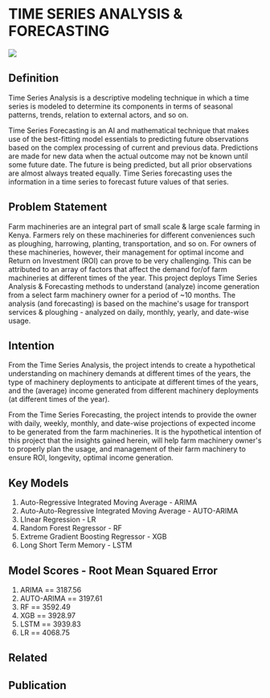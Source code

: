 # TIME SERIES ANALYSIS & FORECASTING
<img src='https://lh3.googleusercontent.com/O8eMhAKwmjlpFE3iDlj9U42j8Yo2JsynnO6VrehuiYTqp2mWaUW3JOzdhBnR2s9DM-bKilvai7CC7e8rjBSnixUXN3zwBE0DpUnY3JEHpdIbhOg4Wa2keJ5ZaOqwknKoPwDI9XwZ3WgyorhptIPpxoj_K3-fmld6AGgxXmZ67pjCvrPe4vvn105ICjccn1lYGtfoHKusUU2kaco7O1tnPLfhapwXKVw8I9Zel1IKavx8LCU3ZnUQBlRpu0XFBgRRb8t_0swJF4gmbJy9SKg3YMfqlMpRR60qoj-w6-m1XxF1MGowaUz8hPDmXUpvTBfEQLASBGql6UInkP2HQFHvZCNE3XKC409GCvDDTTAcsSVHNQGdtw-lyg4pfdn8smj3e7Mc8vRmp5Bbqwl04QPQsPmC886jyxnO9D2cA2kVS-1t9LsQqbhgdeFqwaR-0LUjpi_Jw3gmhUgOW34kFKfQzxUqL70ZOjbKazOUeUwMvYUX1E-vKfCUvfMjIndFggTdbC047doWj6Ne-Bz_ZOm8qUFj1WR1pcBQMU8xDgT5w4nslfUKxQbFXW8xZ0XisiPfl5XczQxERGXc0PjhtvBCuKBBdljxmAZ_ANLz9Yt7DuZA-RD2d2Jj0W-ttSIDOkAGJ7gPFKbCcLnH9ak8UfvdIwwL4U40-K7Lki2BdqLbjkhFetHFVYZ_oX9d9VHsLtcNWbPwDIF6-tySqPk60rvJgaJbyo3CoWce_Jn2rjGXKlmQpY1ouFdDGHHJYZzwZVhdFPcFaxzTmfEN7X1Fv3aajwNg8f0mHQfb1v5fknk52GKc3_sVqB7xoI-xWc8A0e_XP23ngLUvp4VbjpMQW6d9F3XykEtXvkPqNXiz9w47xSH8oudZWj6jCH1-mod3gE2g0itSXP-HTJ1hV7Ln22oK-37YfeG_dLpKwrP5NYmWAErZ5c3Km5zDaaV21nQFEqAVUOSbPleYcT8VdfiWtE0=w498-h663-no?authuser=0'/>

## Definition

Time Series Analysis is a descriptive modeling technique in which a time series is modeled to determine its components in terms of seasonal patterns, trends, relation to 
external actors, and so on. 

Time Series Forecasting is an AI and mathematical technique that makes use of the best-fitting model essentials to predicting future observations based on the complex 
processing of current and previous data. Predictions are made for new data when the actual outcome may not be known until some future date. The future is being predicted, 
but all prior observations are almost always treated equally. Time Series forecasting uses the information in a time series to forecast future values of that series.

## Problem Statement

Farm machineries are an integral part of small scale & large scale farming in Kenya. Farmers rely on these machineries for different conveniences such as ploughing, harrowing, planting, transportation, and so on. For owners of these machineries, however, their management for optimal income and Return on Investment (ROI) can prove 
to be very challenging. This can be attributed to an array of factors that affect the demand for/of farm machineries at different times of the year.
This project deploys Time Series Analysis & Forecasting methods to understand (analyze) income generation from a select farm machinery owner for a period of ~10 months. 
The analysis (and forecasting) is based on the machine's usage for transport services & ploughing - analyzed on daily, monthly, yearly, and date-wise usage. 

## Intention 

From the Time Series Analysis, the project intends to create a hypothetical understanding on machinery demands at different times of the years, the type of machinery 
deployments to anticipate at different times of the years, and the (average) income generated from different machinery deployments (at different times of the year).

From the Time Series Forecasting, the project intends to provide the owner with daily, weekly, monthly, and date-wise projections of expected income to be generated
from the farm machineries. 
It is the hypothetical intention of this project that the insights gained herein, will help farm machinery owner's to properly plan the usage, and management of their 
farm machinery to ensure ROI, longevity, optimal income generation. 

## Key Models

<ol>
  <li>Auto-Regressive Integrated Moving Average - ARIMA</li/>
  <li>Auto-Auto-Regressive Integrated Moving Average - AUTO-ARIMA</li/>
  <li>LInear Regression - LR</li/>
  <li>Random Forest Regressor - RF</li/>
  <li>Extreme Gradient Boosting Regressor - XGB</li/>
  <li>Long Short Term Memory - LSTM</li>
</ol/>

## Model Scores - Root Mean Squared Error 

<ol>
  <li>ARIMA       ==    3187.56</li/>
  <li>AUTO-ARIMA  ==    3197.61</li/>
  <li>RF          ==    3592.49</li/>
  <li>XGB         ==    3928.97</li/>
  <li>LSTM        ==    3939.83</li/>
  <li>LR          ==    4068.75</li/>
</ol/>

## Related

## Publication
